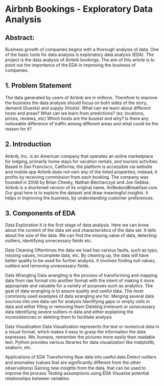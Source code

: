 # Airbnb Bookings - Exploratory Data Analysis

## Abstract: 
Business growth of companies begins with a thorough analysis of data. One of the basic tools for data analysis is exploratory data analysis (EDA). The project is the data analysis of Airbnb bookings. The aim of this article is to point out the importance of the EDA in improving the business of companies.

## 1. Problem Statement
The data generated by users of Airbnb are in millions. Therefore to improve the business the data analysis should focus on both sides of the story, demand (Guests) and supply (Hosts).
What can we learn about different hosts and areas?
What can we learn from predictions? (ex: locations, prices, reviews, etc)
Which hosts are the busiest and why?
Is there any noticeable difference of traffic among different areas and what could be the reason for it?

## 2. Introduction
Airbnb, Inc. is an American company that operates an online marketplace for lodging, primarily home stays for vacation rentals, and tourism activities. Based in San Francisco, California, the platform is accessible via website and mobile app
Airbnb does not own any of the listed properties; instead, it profits by receiving commission from each booking. The company was founded in 2008 by Brian Chesky, Nathan Blecharczyk and Joe Gebbia. Airbnb is a shortened version of its original name, AirBedandBreakfast.com.
Our goal here is to explore the dataset and draw meaningful insights. It helps in improving the business, by understanding customer preferences.

## 3. Components of EDA
Data Exploration
It is the first stage of data analysis. Here we can know about the content of the data set and characteristics of the data set. It tells about the size of the data. We can find the missing value of data, detecting outliers, identifying unnecessary fields etc.

Data Cleaning
Oftentimes the data we load has various faults, such as typo, missing values, incomplete data, etc. By cleaning up, the data will have better quality to be used for further analysis. It involves finding null values, outliers and removing unnecessary fields.

Data Wrangling
Data wrangling is the process of transforming and mapping data from raw format into another format with the intent of making it more appropriate and valuable for a variety of purposes such as analytics. The goal of data wrangling is to assure quality and useful data.
The most commonly used examples of data wrangling are for:
Merging several data sources into one data-set for analysis
Identifying gaps or empty cells in data and either filling or removing them
Deleting irrelevant or unnecessary data 
Identifying severe outliers in data and either explaining the inconsistencies or deleting them to facilitate analysis  

Data Visualization
Data Visualization represents the text or numerical data in a visual format, which makes it easy to grasp the information the data expresses. We, humans, remember the pictures more easily than readable text. Python provides various libraries for data visualization like matplotlib, seaborn, etc.
 
Applications of EDA
Transforming Raw data into useful data
Detect outliers and anomalies (values that are signiﬁcantly different from the other observations)
Gaining new insights from the data, that can be used to improve the process
Testing assumptions using EDA 
Visualize potential relationships between variables

